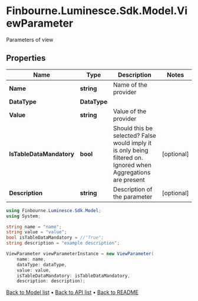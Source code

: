 # Finbourne.Luminesce.Sdk.Model.ViewParameter
Parameters of view

## Properties

Name | Type | Description | Notes
------------ | ------------- | ------------- | -------------
**Name** | **string** | Name of the provider | 
**DataType** | **DataType** |  | 
**Value** | **string** | Value of the provider | 
**IsTableDataMandatory** | **bool** | Should this be selected? False would imply it is only being filtered on. Ignored when Aggregations are present | [optional] 
**Description** | **string** | Description of the parameter | [optional] 

```csharp
using Finbourne.Luminesce.Sdk.Model;
using System;

string name = "name";
string value = "value";
bool isTableDataMandatory = //"True";
string description = "example description";

ViewParameter viewParameterInstance = new ViewParameter(
    name: name,
    dataType: dataType,
    value: value,
    isTableDataMandatory: isTableDataMandatory,
    description: description);
```

[Back to Model list](../README.md#documentation-for-models) &#8226; [Back to API list](../README.md#documentation-for-api-endpoints) &#8226; [Back to README](../README.md)
